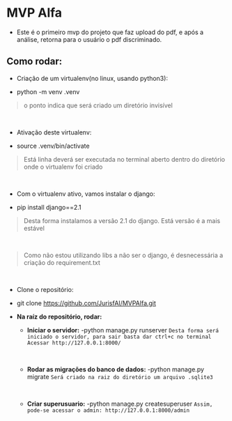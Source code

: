 # MVP Alfa 
- Este é o primeiro mvp do projeto que faz upload do pdf, e após a análise, retorna para o usuário o pdf discriminado.


## Como rodar:

* Criação de um virtualenv(no linux, usando python3):
- python -m venv .venv
>o ponto indica que será criado um diretório invisível
<br />

* Ativação deste virtualenv:
- source .venv/bin/activate
>Está linha deverá ser executada no terminal aberto dentro do diretório onde o virtualenv foi criado
<br />

* Com o virtualenv ativo, vamos instalar o django:
- pip install django==2.1
>Desta forma instalamos a versão 2.1 do django. Está versão é a mais estável
<br />

>Como não estou utilizando libs a não ser o django, é desnecessária a criação do requirement.txt
<br />

* Clone o repositório:
- git clone https://github.com/JurisfAI/MVPAlfa.git

- __Na raíz do repositório, rodar:__
    
    
    * __Iniciar o servidor:__
        -python manage.py runserver
        `Desta forma será iniciado o servidor, para sair basta dar ctrl+c no terminal`
        `Acessar http://127.0.0.1:8000/`
        
        <br />
        
    * __Rodar as migrações do banco de dados:__
        -python manage.py migrate
        `Será criado na raiz do diretório um arquivo .sqlite3`
        
        <br />
        
    * __Criar superusuario:__
        -python manage.py createsuperuser
        `Assim, pode-se acessar o admin: http://127.0.0.1:8000/admin`
